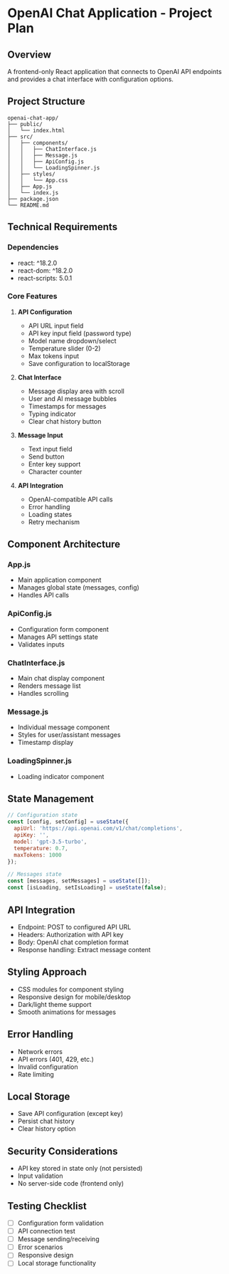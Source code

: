 # OpenAI Chat Application - Project Plan

## Overview
A frontend-only React application that connects to OpenAI API endpoints and provides a chat interface with configuration options.

## Project Structure
```
openai-chat-app/
├── public/
│   └── index.html
├── src/
│   ├── components/
│   │   ├── ChatInterface.js
│   │   ├── Message.js
│   │   ├── ApiConfig.js
│   │   └── LoadingSpinner.js
│   ├── styles/
│   │   └── App.css
│   ├── App.js
│   └── index.js
├── package.json
└── README.md
```

## Technical Requirements

### Dependencies
- react: ^18.2.0
- react-dom: ^18.2.0
- react-scripts: 5.0.1

### Core Features
1. **API Configuration**
   - API URL input field
   - API key input field (password type)
   - Model name dropdown/select
   - Temperature slider (0-2)
   - Max tokens input
   - Save configuration to localStorage

2. **Chat Interface**
   - Message display area with scroll
   - User and AI message bubbles
   - Timestamps for messages
   - Typing indicator
   - Clear chat history button

3. **Message Input**
   - Text input field
   - Send button
   - Enter key support
   - Character counter

4. **API Integration**
   - OpenAI-compatible API calls
   - Error handling
   - Loading states
   - Retry mechanism

## Component Architecture

### App.js
- Main application component
- Manages global state (messages, config)
- Handles API calls

### ApiConfig.js
- Configuration form component
- Manages API settings state
- Validates inputs

### ChatInterface.js
- Main chat display component
- Renders message list
- Handles scrolling

### Message.js
- Individual message component
- Styles for user/assistant messages
- Timestamp display

### LoadingSpinner.js
- Loading indicator component

## State Management
```javascript
// Configuration state
const [config, setConfig] = useState({
  apiUrl: 'https://api.openai.com/v1/chat/completions',
  apiKey: '',
  model: 'gpt-3.5-turbo',
  temperature: 0.7,
  maxTokens: 1000
});

// Messages state
const [messages, setMessages] = useState([]);
const [isLoading, setIsLoading] = useState(false);
```

## API Integration
- Endpoint: POST to configured API URL
- Headers: Authorization with API key
- Body: OpenAI chat completion format
- Response handling: Extract message content

## Styling Approach
- CSS modules for component styling
- Responsive design for mobile/desktop
- Dark/light theme support
- Smooth animations for messages

## Error Handling
- Network errors
- API errors (401, 429, etc.)
- Invalid configuration
- Rate limiting

## Local Storage
- Save API configuration (except key)
- Persist chat history
- Clear history option

## Security Considerations
- API key stored in state only (not persisted)
- Input validation
- No server-side code (frontend only)

## Testing Checklist
- [ ] Configuration form validation
- [ ] API connection test
- [ ] Message sending/receiving
- [ ] Error scenarios
- [ ] Responsive design
- [ ] Local storage functionality